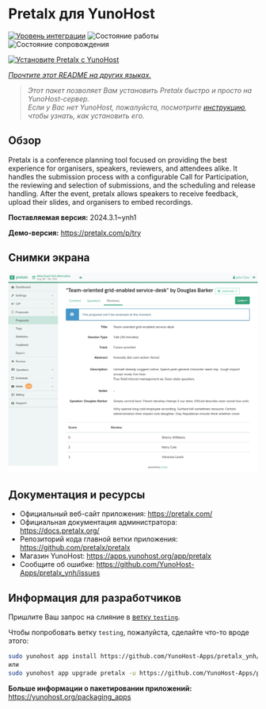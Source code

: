 <!--
Важно: этот README был автоматически сгенерирован <https://github.com/YunoHost/apps/tree/master/tools/readme_generator>
Он НЕ ДОЛЖЕН редактироваться вручную.
-->

# Pretalx для YunoHost

[![Уровень интеграции](https://dash.yunohost.org/integration/pretalx.svg)](https://ci-apps.yunohost.org/ci/apps/pretalx/) ![Состояние работы](https://ci-apps.yunohost.org/ci/badges/pretalx.status.svg) ![Состояние сопровождения](https://ci-apps.yunohost.org/ci/badges/pretalx.maintain.svg)

[![Установите Pretalx с YunoHost](https://install-app.yunohost.org/install-with-yunohost.svg)](https://install-app.yunohost.org/?app=pretalx)

*[Прочтите этот README на других языках.](./ALL_README.md)*

> *Этот пакет позволяет Вам установить Pretalx быстро и просто на YunoHost-сервер.*  
> *Если у Вас нет YunoHost, пожалуйста, посмотрите [инструкцию](https://yunohost.org/install), чтобы узнать, как установить его.*

## Обзор

Pretalx is a conference planning tool focused on providing the best experience for organisers, speakers, reviewers, and attendees alike. It handles the submission process with a configurable Call for Participation, the reviewing and selection of submissions, and the scheduling and release handling. After the event, pretalx allows speakers to receive feedback, upload their slides, and organisers to embed recordings.

**Поставляемая версия:** 2024.3.1~ynh1

**Демо-версия:** <https://pretalx.com/p/try>

## Снимки экрана

![Снимок экрана Pretalx](./doc/screenshots/screenshot.png)

## Документация и ресурсы

- Официальный веб-сайт приложения: <https://pretalx.com/>
- Официальная документация администратора: <https://docs.pretalx.org/>
- Репозиторий кода главной ветки приложения: <https://github.com/pretalx/pretalx>
- Магазин YunoHost: <https://apps.yunohost.org/app/pretalx>
- Сообщите об ошибке: <https://github.com/YunoHost-Apps/pretalx_ynh/issues>

## Информация для разработчиков

Пришлите Ваш запрос на слияние в [ветку `testing`](https://github.com/YunoHost-Apps/pretalx_ynh/tree/testing).

Чтобы попробовать ветку `testing`, пожалуйста, сделайте что-то вроде этого:

```bash
sudo yunohost app install https://github.com/YunoHost-Apps/pretalx_ynh/tree/testing --debug
или
sudo yunohost app upgrade pretalx -u https://github.com/YunoHost-Apps/pretalx_ynh/tree/testing --debug
```

**Больше информации о пакетировании приложений:** <https://yunohost.org/packaging_apps>
